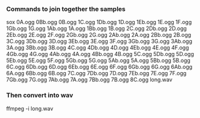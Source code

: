 ### Commands to join together the samples


sox 0A.ogg 0Bb.ogg 0B.ogg 1C.ogg 1Db.ogg 1D.ogg 1Eb.ogg 1E.ogg 1F.ogg 1Gb.ogg 1G.ogg 1Ab.ogg 1A.ogg 1Bb.ogg 1B.ogg 2C.ogg 2Db.ogg 2D.ogg 2Eb.ogg 2E.ogg 2F.ogg 2Gb.ogg 2G.ogg 2Ab.ogg 2A.ogg 2Bb.ogg 2B.ogg 3C.ogg 3Db.ogg 3D.ogg 3Eb.ogg 3E.ogg 3F.ogg 3Gb.ogg 3G.ogg 3Ab.ogg 3A.ogg 3Bb.ogg 3B.ogg 4C.ogg 4Db.ogg 4D.ogg 4Eb.ogg 4E.ogg 4F.ogg 4Gb.ogg 4G.ogg 4Ab.ogg 4A.ogg 4Bb.ogg 4B.ogg 5C.ogg 5Db.ogg 5D.ogg 5Eb.ogg 5E.ogg 5F.ogg 5Gb.ogg 5G.ogg 5Ab.ogg 5A.ogg 5Bb.ogg 5B.ogg 6C.ogg 6Db.ogg 6D.ogg 6Eb.ogg 6E.ogg 6F.ogg 6Gb.ogg 6G.ogg 6Ab.ogg 6A.ogg 6Bb.ogg 6B.ogg 7C.ogg 7Db.ogg 7D.ogg 7Eb.ogg 7E.ogg 7F.ogg 7Gb.ogg 7G.ogg 7Ab.ogg 7A.ogg 7Bb.ogg 7B.ogg 8C.ogg long.wav

### Then convert into wav

ffmpeg -i long.wav 
